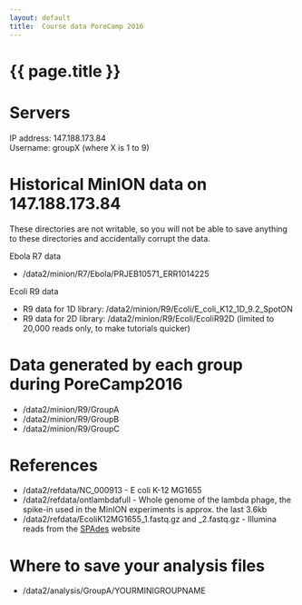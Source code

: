 ```yaml
---
layout: default
title:  Course data PoreCamp 2016
---
```


# {{ page.title }}

# Servers

IP address: 147.188.173.84  
Username: groupX (where X is 1 to 9)

# Historical MinION data on 147.188.173.84

These directories are not writable, so you will not be able to save anything to these directories and accidentally corrupt the data.

Ebola R7 data

- /data2/minion/R7/Ebola/PRJEB10571_ERR1014225  

Ecoli R9 data

- R9 data for 1D library: /data2/minion/R9/Ecoli/E_coli_K12_1D_9.2_SpotON
- R9 data for 2D library: /data2/minion/R9/Ecoli/EcoliR92D (limited to 20,000 reads only, to make tutorials quicker)

# Data generated by each group during PoreCamp2016

- /data2/minion/R9/GroupA
- /data2/minion/R9/GroupB
- /data2/minion/R9/GroupC

# References

- /data2/refdata/NC_000913 - E coli K-12 MG1655
- /data2/refdata/ontlambdafull - Whole genome of the lambda phage, the spike-in used in the MinION experiments is approx. the last 3.6kb
- /data2/refdata/EcoliK12MG1655_1.fastq.gz and _2.fastq.gz - Illumina reads from the [SPAdes](http://spades.bioinf.spbau.ru/spades_test_datasets/ecoli_mc/) website

# Where to save your analysis files

- /data2/analysis/GroupA/YOURMINIGROUPNAME

